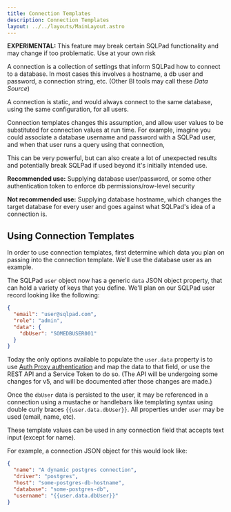 ```yaml
---
title: Connection Templates
description: Connection Templates
layout: ../../layouts/MainLayout.astro
---
```


**EXPERIMENTAL:** This feature may break certain SQLPad functionality and may change if too problematic. Use at your own risk

A connection is a collection of settings that inform SQLPad how to connect to a database. In most cases this involves a hostname, a db user and password, a connection string, etc. (Other BI tools may call these _Data Source_)

A connection is static, and would always connect to the same database, using the same configuration, for all users.

Connection templates changes this assumption, and allow user values to be substituted for connection values at run time. For example, imagine you could associate a database username and password with a SQLPad user, and when that user runs a query using that connection,

This can be very powerful, but can also create a lot of unexpected results and potentially break SQLPad if used beyond it's initially intended use.

**Recommended use:** Supplying database user/password, or some other authentication token to enforce db permissions/row-level security

**Not recommended use:** Supplying database hostname, which changes the target database for every user and goes against what SQLPad's idea of a connection is.

## Using Connection Templates

In order to use connection templates, first determine which data you plan on passing into the connection template. We'll use the database user as an example.

The SQLPad `user` object now has a generic `data` JSON object property, that can hold a variety of keys that you define. We'll plan on our SQLPad user record looking like the following:

```json
{
  "email": "user@sqlpad.com",
  "role": "admin",
  "data": {
    "dbUser": "SOMEDBUSER001"
  }
}
```

Today the only options available to populate the `user.data` property is to use [Auth Proxy authentication](/en/authentication/#auth-proxy) and map the data to that field, or use the REST API and a Service Token to do so. (The API will be undergoing some changes for v5, and will be documented after those changes are made.)

Once the `dbUser` data is persisted to the user, it may be referenced in a connection using a mustache or handlebars like templating syntax using double curly braces `{{user.data.dbUser}}`. All properties under `user` may be used (email, name, etc).

These template values can be used in any connection field that accepts text input (except for name).

For example, a connection JSON object for this would look like:

```json
{
  "name": "A dynamic postgres connection",
  "driver": "postgres",
  "host": "some-postgres-db-hostname",
  "database": "some-postgres-db",
  "username": "{{user.data.dbUser}}"
}
```
